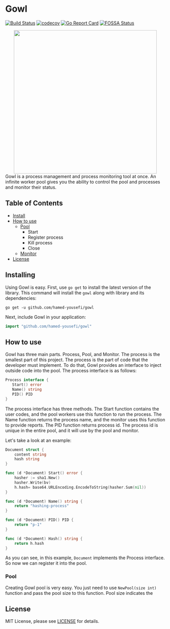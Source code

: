 # Gowl
[![Build Status](https://travis-ci.com/hamed-yousefi/gowl.svg?branch=master)](https://travis-ci.com/hamed-yousefi/gowl)
[![codecov](https://codecov.io/gh/hamed-yousefi/gowl/branch/master/graph/badge.svg?token=1TYYX8IBR0)](https://codecov.io/gh/hamed-yousefi/gowl)
[![Go Report Card](https://goreportcard.com/badge/github.com/hamed-yousefi/gowl)](https://goreportcard.com/report/github.com/hamed-yousefi/gowl)
[![FOSSA Status](https://app.fossa.com/api/projects/git%2Bgithub.com%2Fhamed-yousefi%2Fgowl.svg?type=shield)](https://app.fossa.com/projects/git%2Bgithub.com%2Fhamed-yousefi%2Fgowl?ref=badge_shield)
<div  align="center"><img src="https://github.com/hamed-yousefi/gowl/blob/master/docs/images/process-pool.png" width="450" ></div>
Gowl is a process management and process monitoring tool at once.
An infinite worker pool gives you the ability to control the pool and processes
and monitor their status.

## Table of Contents

* [Install](#nstall)
* [How to use](#How-to-use)
  * [Pool](#Pooling)
    * Start
    * Register process
    * Kill process
    * Close
  * [Monitor](#Monitoring)    
* [License](#License)

## Installing
Using Gowl is easy. First, use `go get` to install the latest version of the library.
This command will install the `gowl` along with library and its dependencies:
```shell
go get -u github.com/hamed-yousefi/gowl
```
Next, include Gowl in your application:
```go
import "github.com/hamed-yousefi/gowl"
```

## How to use
Gowl has three main parts. Process, Pool, and Monitor. The process is the 
smallest part of this project. The process is the part of code that the
developer must implement. To do that, Gowl provides an interface to inject
outside code into the pool. The process interface is as follows:

```go
Process interface {
   Start() error
   Name() string
   PID() PID
}
```

The process interface has three methods. The Start function contains the
user codes, and the pool workers use this function to run the process. 
The Name function returns the process name, and the monitor uses this
function to provide reports. The PID function returns process id. The 
process id is unique in the entire pool, and it will use by the pool and
monitor.

Let's take a look at an example:
```go
Document struct {
	content string
	hash string
}

func (d *Document) Start() error {
    hasher := sha1.New()
    hasher.Write(bv)
    h.hash= base64.URLEncoding.EncodeToString(hasher.Sum(nil))
}

func (d *Document) Name() string {
    return "hashing-process"
}

func (d *Document) PID() PID {
    return "p-1"
}

func (d *Document) Hash() string {
	return h.hash
}
```

As you can see, in this example, `Document` implements the Process interface.
So now we can register it into the pool.

### Pool
Creating Gowl pool is very easy. You just need to use `NewPool(size int)` function
and pass the pool size to this function. Pool size indicates the

## License

MIT License, please see [LICENSE](https://github.com/hamed-yousefi/gowl/blob/master/LICENSE) for details.